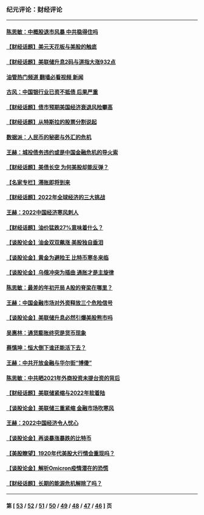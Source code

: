 ### 纪元评论：财经评论
---
#### [陈思敏：中概股退市风暴 中共稳得住吗](../../pages/nsc1026/n13738978.md?05270330) 
#### [【财经话题】美元天花板与美股的触底](../../pages/nsc1026/n13736495.md?05270330) 
#### [【财经话题】美联储升息2码与道指大涨932点](../../pages/nsc1026/n13727377.md?05270330) 
#### [油管热门频道 翻墙必看视频 新闻](ok?05270330)
#### [古风：中国银行业已资不抵债 后果严重](../../pages/nsc1026/n13726111.md?05270330) 
#### [【财经话题】债市预期美国经济衰退风险攀高](../../pages/nsc1026/n13698043.md?05270330) 
#### [【财经话题】从特斯拉的股票分割说起](../../pages/nsc1026/n13679733.md?05270330) 
#### [数据派：人民币的秘密与外汇的危机](../../pages/nsc1026/n13667092.md?05270330) 
#### [王赫：城投债务违约或是中国金融危机的导火索](../../pages/nsc1026/n13665322.md?05270330) 
#### [【财经话题】美债长空 为何美股却能反弹？](../../pages/nsc1026/n13665895.md?05270330) 
#### [【名家专栏】滞胀即将到来](../../pages/nsc1026/n13658171.md?05270330) 
#### [【财经话题】2022年全球经济的三大挑战](../../pages/nsc1026/n13654423.md?05270330) 
#### [王赫：2022中国经济寒风刺人](../../pages/nsc1026/n13651403.md?05270330) 
#### [【财经话题】油价猛跌27%意味着什么？](../../pages/nsc1026/n13648767.md?05270330) 
#### [【谈股论金】油金双双飙涨 美股独自垂泪](../../pages/nsc1026/n13631742.md?05270330) 
#### [【谈股论金】黄金为避险王 比特币寒冬来临](../../pages/nsc1026/n13600406.md?05270330) 
#### [【谈股论金】乌俄冲突为插曲 通胀才是主旋律](../../pages/nsc1026/n13576797.md?05270330) 
#### [陈思敏：最差的年初开局 A股的脊梁在哪里？](../../pages/nsc1026/n13558359.md?05270330) 
#### [王赫：中国金融市场对外资释放三个危险信号](../../pages/nsc1026/n13546389.md?05270330) 
#### [【谈股论金】美联储升息必然引爆美股熊市吗](../../pages/nsc1026/n13519194.md?05270330) 
#### [吴惠林：通货膨胀终究是货币现象](../../pages/nsc1026/n13512979.md?05270330) 
#### [蔡慎坤：恒大倒下谁还能活下去？](../../pages/nsc1026/n13501831.md?05270330) 
#### [王赫：中共开放金融与华尔街“博傻”](../../pages/nsc1026/n13501138.md?05270330) 
#### [陈思敏：中共晒2021年外商投资未提台资的背后](../../pages/nsc1026/n13501057.md?05270330) 
#### [【财经话题】美联储紧缩与2022年软着陆](../../pages/nsc1026/n13498354.md?05270330) 
#### [【谈股论金】美联储三重紧缩 金融市场吹寒风](../../pages/nsc1026/n13487202.md?05270330) 
#### [王赫：2022中国经济令人忧心](../../pages/nsc1026/n13480433.md?05270330) 
#### [【谈股论金】再谈暴涨暴跌的比特币](../../pages/nsc1026/n13428036.md?05270330) 
#### [【美股瞭望】1920年代美股大行情会重现吗？](../../pages/nsc1026/n13425425.md?05270330) 
#### [【谈股论金】解析Omicron疫情潜在的恐慌](../../pages/nsc1026/n13403704.md?05270330) 
#### [【财经话题】长期的能源危机解除了吗？](../../pages/nsc1026/n13378041.md?05270330) 

---
#### 第 [ [53](./53.md?05270330) / [52](./52.md?05270330) / [51](./51.md?05270330) / [50](./50.md?05270330) / [49](./49.md?05270330) / [48](./48.md?05270330) / [47](./47.md?05270330) / [46](./46.md?05270330) ] 页
